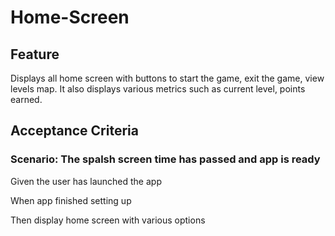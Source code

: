 # Home-Screen

## Feature

Displays all home screen with buttons to start the game, exit the game, view levels map. It also displays various metrics such as current level, points earned.

## Acceptance Criteria

### Scenario: The spalsh screen time has passed and app is ready

  Given the user has launched the app

  When app finished setting up

  Then display home screen with various options
